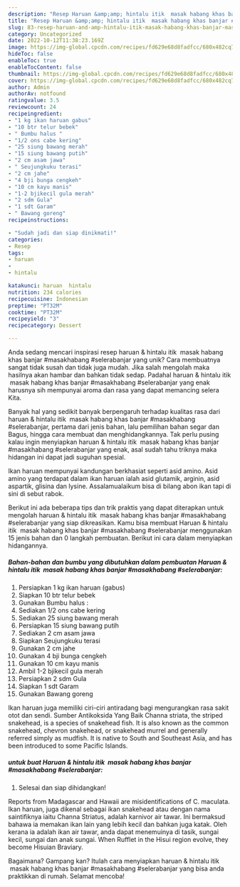 ```yaml
---
description: "Resep Haruan &amp;amp; hintalu itik  masak habang khas banjar #masakhabang #selerabanjar yang Lezat"
title: "Resep Haruan &amp;amp; hintalu itik  masak habang khas banjar #masakhabang #selerabanjar yang Lezat"
slug: 83-resep-haruan-and-amp-hintalu-itik-masak-habang-khas-banjar-masakhabang-selerabanjar-yang-lezat
category: Uncategorized
date: 2022-10-12T11:38:23.169Z
image: https://img-global.cpcdn.com/recipes/fd629e68d8fadfcc/680x482cq70/haruan-hintalu-itik-masak-habang-khas-banjar-masakhabang-selerabanjar-foto-resep-utama.jpg
hideToc: false
enableToc: true
enableTocContent: false
thumbnail: https://img-global.cpcdn.com/recipes/fd629e68d8fadfcc/680x482cq70/haruan-hintalu-itik-masak-habang-khas-banjar-masakhabang-selerabanjar-foto-resep-utama.jpg
cover: https://img-global.cpcdn.com/recipes/fd629e68d8fadfcc/680x482cq70/haruan-hintalu-itik-masak-habang-khas-banjar-masakhabang-selerabanjar-foto-resep-utama.jpg
author: Admin
authorAv: notfound
ratingvalue: 3.5
reviewcount: 24
recipeingredient:
- "1 kg ikan haruan gabus"
- "10 btr telur bebek"
- " Bumbu halus "
- "1/2 ons cabe kering"
- "25 siung bawang merah"
- "15 siung bawang putih"
- "2 cm asam jawa"
- " Seujungkuku terasi"
- "2 cm jahe"
- "4 bji bunga cengkeh"
- "10 cm kayu manis"
- "1-2 bjikecil gula merah"
- "2 sdm Gula"
- "1 sdt Garam"
- " Bawang goreng"
recipeinstructions:

- "Sudah jadi dan siap dinikmati!"
categories:
- Resep
tags:
- haruan
- 
- hintalu

katakunci: haruan  hintalu 
nutrition: 234 calories
recipecuisine: Indonesian
preptime: "PT32M"
cooktime: "PT32M"
recipeyield: "3"
recipecategory: Dessert

---
```





Anda sedang mencari inspirasi resep haruan &amp; hintalu itik  masak habang khas banjar #masakhabang #selerabanjar yang unik? Cara membuatnya sangat tidak susah dan tidak juga mudah. Jika salah mengolah maka hasilnya akan hambar dan bahkan tidak sedap. Padahal haruan &amp; hintalu itik  masak habang khas banjar #masakhabang #selerabanjar yang enak harusnya sih mempunyai aroma dan rasa yang dapat memancing selera Kita.





Banyak hal yang sedikit banyak berpengaruh terhadap kualitas rasa dari haruan &amp; hintalu itik  masak habang khas banjar #masakhabang #selerabanjar, pertama dari jenis bahan, lalu pemilihan bahan segar dan Bagus, hingga cara membuat dan menghidangkannya. Tak perlu pusing kalau ingin menyiapkan haruan &amp; hintalu itik  masak habang khas banjar #masakhabang #selerabanjar yang enak,      asal sudah tahu triknya maka hidangan ini dapat jadi suguhan spesial.














Ikan haruan mempunyai kandungan berkhasiat seperti asid amino. Asid amino yang terdapat dalam ikan haruan ialah asid glutamik, arginin, asid aspartik, glisina dan lysine. Assalamualaikum bisa di bilang abon ikan tapi di sini di sebut rabok.






Berikut ini ada beberapa tips dan trik praktis yang dapat diterapkan untuk mengolah haruan &amp; hintalu itik  masak habang khas banjar #masakhabang #selerabanjar yang siap dikreasikan. Kamu bisa membuat Haruan &amp; hintalu itik  masak habang khas banjar #masakhabang #selerabanjar menggunakan 15 jenis bahan dan 0 langkah pembuatan. Berikut ini cara dalam menyiapkan hidangannya.

<!--inarticleads1-->

##### Bahan-bahan dan bumbu yang dibutuhkan dalam pembuatan Haruan &amp; hintalu itik  masak habang khas banjar #masakhabang #selerabanjar:

1. Persiapkan 1 kg ikan haruan (gabus)
1. Siapkan 10 btr telur bebek
1. Gunakan  Bumbu halus :
1. Sediakan 1/2 ons cabe kering
1. Sediakan 25 siung bawang merah
1. Persiapkan 15 siung bawang putih
1. Sediakan 2 cm asam jawa
1. Siapkan  Seujungkuku terasi
1. Gunakan 2 cm jahe
1. Gunakan 4 bji bunga cengkeh
1. Gunakan 10 cm kayu manis
1. Ambil 1-2 bjikecil gula merah
1. Persiapkan 2 sdm Gula
1. Siapkan 1 sdt Garam
1. Gunakan  Bawang goreng


Ikan haruan juga memiliki ciri-ciri antiradang bagi mengurangkan rasa sakit otot dan sendi. Sumber Antikoksida Yang Baik Channa striata, the striped snakehead, is a species of snakehead fish. It is also known as the common snakehead, chevron snakehead, or snakehead murrel and generally referred simply as mudfish. It is native to South and Southeast Asia, and has been introduced to some Pacific Islands. 

<!--inarticleads2-->

#####  untuk buat Haruan &amp; hintalu itik  masak habang khas banjar #masakhabang #selerabanjar:


1. Selesai dan siap dihidangkan!

Reports from Madagascar and Hawaii are misidentifications of C. maculata. Ikan haruan, juga dikenal sebagai ikan snakehead atau dengan nama saintifiknya iaitu Channa Striatus, adalah karnivor air tawar. Ini bermaksud bahawa ia memakan ikan lain yang lebih kecil dan bahkan juga katak. Oleh kerana ia adalah ikan air tawar, anda dapat menemuinya di tasik, sungai kecil, sungai dan anak sungai. When Rufflet in the Hisui region evolve, they become Hisuian Braviary. 

Bagaimana? Gampang kan? Itulah cara menyiapkan haruan &amp; hintalu itik  masak habang khas banjar #masakhabang #selerabanjar yang bisa anda praktikkan di rumah. Selamat mencoba!
